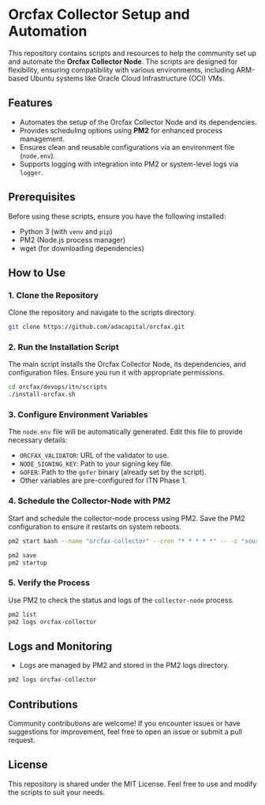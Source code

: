 # Orcfax Collector Setup and Automation

This repository contains scripts and resources to help the community set up and automate the **Orcfax Collector Node**. The scripts are designed for flexibility, ensuring compatibility with various environments, including ARM-based Ubuntu systems like Oracle Cloud Infrastructure (OCI) VMs.

## Features
- Automates the setup of the Orcfax Collector Node and its dependencies.
- Provides scheduling options using **PM2** for enhanced process management.
- Ensures clean and reusable configurations via an environment file (`node.env`).
- Supports logging with integration into PM2 or system-level logs via `logger`.

## Prerequisites
Before using these scripts, ensure you have the following installed:
- Python 3 (with `venv` and `pip`)
- PM2 (Node.js process manager)
- wget (for downloading dependencies)

## How to Use

### 1. Clone the Repository
Clone the repository and navigate to the scripts directory.

```bash
git clone https://github.com/adacapital/orcfax.git
```

### 2. Run the Installation Script
The main script installs the Orcfax Collector Node, its dependencies, and configuration files. Ensure you run it with appropriate permissions.

```bash
cd orcfax/devops/itn/scripts
./install-orcfax.sh
```

### 3. Configure Environment Variables
The `node.env` file will be automatically generated. Edit this file to provide necessary details:
- `ORCFAX_VALIDATOR`: URL of the validator to use.
- `NODE_SIGNING_KEY`: Path to your signing key file.
- `GOFER`: Path to the `gofer` binary (already set by the script).
- Other variables are pre-configured for ITN Phase 1.

### 4. Schedule the Collector-Node with PM2
Start and schedule the collector-node process using PM2. Save the PM2 configuration to ensure it restarts on system reboots.


```bash
pm2 start bash --name "orcfax-collector" --cron "* * * * *" -- -c "source \$COLLECTOR_PATH/node.env && source \$COLLECTOR_PATH/orcfax-venv/bin/activate && collector-node --feeds \$COLLECTOR_PATH/cer-feeds.json 2>&1"

pm2 save
pm2 startup
```
### 5. Verify the Process
Use PM2 to check the status and logs of the `collector-node` process.


```bash
pm2 list
pm2 logs orcfax-collector
```

## Logs and Monitoring
- Logs are managed by PM2 and stored in the PM2 logs directory.

```bash
pm2 logs orcfax-collector
```

## Contributions
Community contributions are welcome! If you encounter issues or have suggestions for improvement, feel free to open an issue or submit a pull request.

## License
This repository is shared under the MIT License. Feel free to use and modify the scripts to suit your needs.
